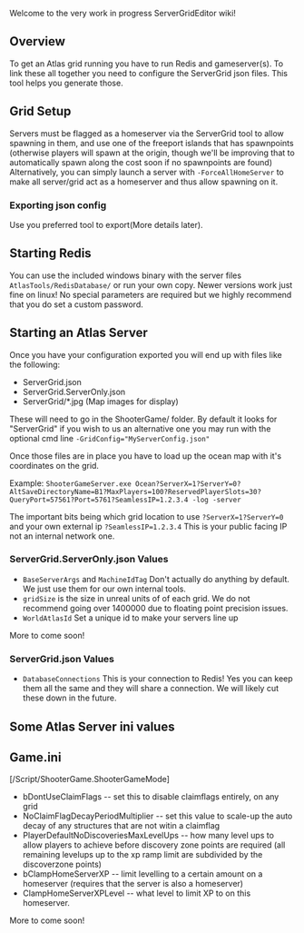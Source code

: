 Welcome to the very work in progress ServerGridEditor wiki!

## Overview 
To get an Atlas grid running you have to run Redis and gameserver(s). To link these all together you need to configure the ServerGrid json files. This tool helps you generate those.

## Grid Setup
Servers must be flagged as a homeserver via the ServerGrid tool to allow spawning in them, and use one of the freeport islands that has spawnpoints (otherwise players will spawn at the origin, though we'll be improving that to automatically spawn along the cost soon if no spawnpoints are found)
Alternatively, you can simply launch a server with ``-ForceAllHomeServer`` to make all server/grid act as a homeserver and thus allow spawning on it.

### Exporting json config
Use you preferred tool to export(More details later).

## Starting Redis
You can use the included windows binary with the server files `AtlasTools/RedisDatabase/` or run your own copy. Newer versions work just fine on linux! No special parameters are required but we highly recommend that you do set a custom password.

## Starting an Atlas Server

Once you have your configuration exported you will end up with files like the following:
* ServerGrid.json
* ServerGrid.ServerOnly.json
* ServerGrid/*.jpg (Map images for display)

These will need to go in the ShooterGame/ folder. By default it looks for "ServerGrid" if you wish to us an alternative one you may run with the optional cmd line ``-GridConfig="MyServerConfig.json"``

Once those files are in place you have to load up the ocean map with it's coordinates on the grid.

Example: ``ShooterGameServer.exe Ocean?ServerX=1?ServerY=0?AltSaveDirectoryName=B1?MaxPlayers=100?ReservedPlayerSlots=30?QueryPort=57561?Port=5761?SeamlessIP=1.2.3.4 -log -server``

The important bits being which grid location to use `?ServerX=1?ServerY=0` and your own external ip `?SeamlessIP=1.2.3.4` This is your public facing IP not an internal network one.

### ServerGrid.ServerOnly.json Values
* ``BaseServerArgs`` and ``MachineIdTag`` Don't actually do anything by default. We just use them for our own internal tools.
* ``gridSize`` is the size in unreal units of of each grid. We do not recommend going over 1400000 due to floating point precision issues.
* ``WorldAtlasId`` Set a unique id to make your servers line up

More to come soon!

### ServerGrid.json Values
* ``DatabaseConnections`` This is your connection to Redis! Yes you can keep them all the same and they will share a connection. We will likely cut these down in the future.

## Some Atlas Server ini values
## Game.ini
[/Script/ShooterGame.ShooterGameMode]
* bDontUseClaimFlags -- set this to disable claimflags entirely, on any grid
* NoClaimFlagDecayPeriodMultiplier -- set this value to scale-up the auto decay of any structures that are not witin a claimflag
* PlayerDefaultNoDiscoveriesMaxLevelUps -- how many level ups to allow players to achieve before discovery zone points are required (all remaining levelups up to the xp ramp limit are subdivided by the discoverzone points)
* bClampHomeServerXP -- limit levelling to a certain amount on a homeserver (requires that the server is also a homeserver)
* ClampHomeServerXPLevel -- what level to limit XP to on this homeserver.

More to come soon!